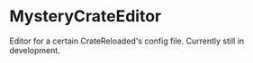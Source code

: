 # MysteryCrateEditor
Editor for a certain CrateReloaded's config file. Currently still in development.

